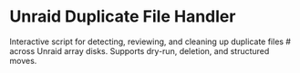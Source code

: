 # Unraid Duplicate File Handler
Interactive script for detecting, reviewing, and cleaning up duplicate files #  across Unraid array disks. Supports dry-run, deletion, and structured moves.
